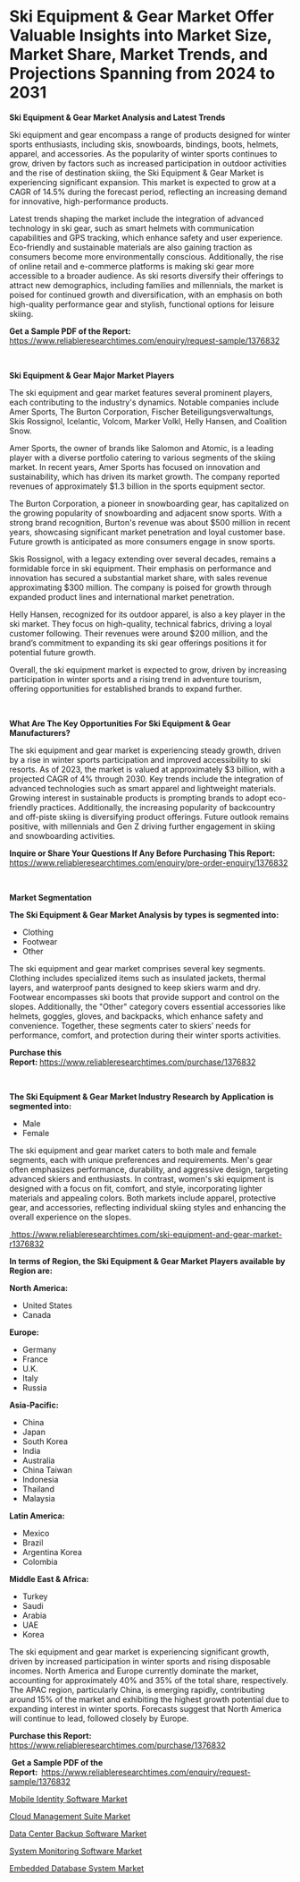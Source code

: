 <p><h1>Ski Equipment & Gear Market Offer Valuable Insights into Market Size, Market Share, Market Trends, and Projections Spanning from 2024 to 2031</h1></p><p><strong>Ski Equipment & Gear Market Analysis and Latest Trends</strong></p>
<p><p>Ski equipment and gear encompass a range of products designed for winter sports enthusiasts, including skis, snowboards, bindings, boots, helmets, apparel, and accessories. As the popularity of winter sports continues to grow, driven by factors such as increased participation in outdoor activities and the rise of destination skiing, the Ski Equipment & Gear Market is experiencing significant expansion. This market is expected to grow at a CAGR of 14.5% during the forecast period, reflecting an increasing demand for innovative, high-performance products.</p><p>Latest trends shaping the market include the integration of advanced technology in ski gear, such as smart helmets with communication capabilities and GPS tracking, which enhance safety and user experience. Eco-friendly and sustainable materials are also gaining traction as consumers become more environmentally conscious. Additionally, the rise of online retail and e-commerce platforms is making ski gear more accessible to a broader audience. As ski resorts diversify their offerings to attract new demographics, including families and millennials, the market is poised for continued growth and diversification, with an emphasis on both high-quality performance gear and stylish, functional options for leisure skiing.</p></p>
<p><strong>Get a Sample PDF of the Report:&nbsp;</strong> <a href="https://www.reliableresearchtimes.com/enquiry/request-sample/1376832?utm_campaign=1630&utm_medium=2&utm_source=Github&utm_content=ia&utm_term=23102024&utm_id=ski-equipment-gear">https://www.reliableresearchtimes.com/enquiry/request-sample/1376832</a></p>
<p>&nbsp;</p>
<p><strong>Ski Equipment & Gear Major Market Players</strong></p>
<p><p>The ski equipment and gear market features several prominent players, each contributing to the industry's dynamics. Notable companies include Amer Sports, The Burton Corporation, Fischer Beteiligungsverwaltungs, Skis Rossignol, Icelantic, Volcom, Marker Volkl, Helly Hansen, and Coalition Snow.</p><p>Amer Sports, the owner of brands like Salomon and Atomic, is a leading player with a diverse portfolio catering to various segments of the skiing market. In recent years, Amer Sports has focused on innovation and sustainability, which has driven its market growth. The company reported revenues of approximately $1.3 billion in the sports equipment sector.</p><p>The Burton Corporation, a pioneer in snowboarding gear, has capitalized on the growing popularity of snowboarding and adjacent snow sports. With a strong brand recognition, Burton's revenue was about $500 million in recent years, showcasing significant market penetration and loyal customer base. Future growth is anticipated as more consumers engage in snow sports.</p><p>Skis Rossignol, with a legacy extending over several decades, remains a formidable force in ski equipment. Their emphasis on performance and innovation has secured a substantial market share, with sales revenue approximating $300 million. The company is poised for growth through expanded product lines and international market penetration.</p><p>Helly Hansen, recognized for its outdoor apparel, is also a key player in the ski market. They focus on high-quality, technical fabrics, driving a loyal customer following. Their revenues were around $200 million, and the brand’s commitment to expanding its ski gear offerings positions it for potential future growth.</p><p>Overall, the ski equipment market is expected to grow, driven by increasing participation in winter sports and a rising trend in adventure tourism, offering opportunities for established brands to expand further.</p></p>
<p>&nbsp;</p>
<p><strong>What Are The Key Opportunities For Ski Equipment & Gear Manufacturers?</strong></p>
<p><p>The ski equipment and gear market is experiencing steady growth, driven by a rise in winter sports participation and improved accessibility to ski resorts. As of 2023, the market is valued at approximately $3 billion, with a projected CAGR of 4% through 2030. Key trends include the integration of advanced technologies such as smart apparel and lightweight materials. Growing interest in sustainable products is prompting brands to adopt eco-friendly practices. Additionally, the increasing popularity of backcountry and off-piste skiing is diversifying product offerings. Future outlook remains positive, with millennials and Gen Z driving further engagement in skiing and snowboarding activities.</p></p>
<p><strong>Inquire or Share Your Questions If Any Before Purchasing This Report:</strong> <a href="https://www.reliableresearchtimes.com/enquiry/pre-order-enquiry/1376832?utm_campaign=1630&utm_medium=2&utm_source=Github&utm_content=ia&utm_term=23102024&utm_id=ski-equipment-gear">https://www.reliableresearchtimes.com/enquiry/pre-order-enquiry/1376832</a></p>
<p>&nbsp;</p>
<p><strong>Market Segmentation</strong></p>
<p><strong>The Ski Equipment & Gear Market Analysis by types is segmented into:</strong></p>
<p><ul><li>Clothing</li><li>Footwear</li><li>Other</li></ul></p>
<p><p>The ski equipment and gear market comprises several key segments. Clothing includes specialized items such as insulated jackets, thermal layers, and waterproof pants designed to keep skiers warm and dry. Footwear encompasses ski boots that provide support and control on the slopes. Additionally, the "Other" category covers essential accessories like helmets, goggles, gloves, and backpacks, which enhance safety and convenience. Together, these segments cater to skiers’ needs for performance, comfort, and protection during their winter sports activities.</p></p>
<p><strong>Purchase this Report:&nbsp;</strong><a href="https://www.reliableresearchtimes.com/purchase/1376832?utm_campaign=1630&utm_medium=2&utm_source=Github&utm_content=ia&utm_term=23102024&utm_id=ski-equipment-gear">https://www.reliableresearchtimes.com/purchase/1376832</a></p>
<p>&nbsp;</p>
<p><strong>The Ski Equipment & Gear Market Industry Research by Application is segmented into:</strong></p>
<p><ul><li>Male</li><li>Female</li></ul></p>
<p><p>The ski equipment and gear market caters to both male and female segments, each with unique preferences and requirements. Men's gear often emphasizes performance, durability, and aggressive design, targeting advanced skiers and enthusiasts. In contrast, women's ski equipment is designed with a focus on fit, comfort, and style, incorporating lighter materials and appealing colors. Both markets include apparel, protective gear, and accessories, reflecting individual skiing styles and enhancing the overall experience on the slopes.</p></p>
<p><a href="https://www.reliableresearchtimes.com/ski-equipment-and-gear-market-r1376832?utm_campaign=1630&utm_medium=2&utm_source=Github&utm_content=ia&utm_term=23102024&utm_id=ski-equipment-gear">&nbsp;https://www.reliableresearchtimes.com/ski-equipment-and-gear-market-r1376832</a></p>
<p><strong>In terms of Region, the Ski Equipment & Gear Market Players available by Region are:</strong></p>
<p>
    <p> <strong> North America: </strong>
        <ul>
            <li>United States</li>
            <li>Canada</li>
        </ul>
        </p> 
    <p> <strong> Europe: </strong>
        <ul>
            <li>Germany</li>
            <li>France</li>
            <li>U.K.</li>
            <li>Italy</li>
            <li>Russia</li>
        </ul>
        </p> 
    <p> <strong> Asia-Pacific: </strong>
        <ul>
            <li>China</li>
            <li>Japan</li>
            <li>South Korea</li>
            <li>India</li>
            <li>Australia</li>
            <li>China Taiwan</li>
            <li>Indonesia</li>
            <li>Thailand</li>
            <li>Malaysia</li>
        </ul>
        </p> 
    <p> <strong> Latin America: </strong>
        <ul>
            <li>Mexico</li>
            <li>Brazil</li>
            <li>Argentina Korea</li>
            <li>Colombia</li>
        </ul>
        </p> 
    <p> <strong> Middle East & Africa: </strong>
        <ul>
            <li>Turkey</li>
            <li>Saudi</li>
            <li>Arabia</li>
            <li>UAE</li>
            <li>Korea</li>
        </ul>
    </p>
    </p>
<p><p>The ski equipment and gear market is experiencing significant growth, driven by increased participation in winter sports and rising disposable incomes. North America and Europe currently dominate the market, accounting for approximately 40% and 35% of the total share, respectively. The APAC region, particularly China, is emerging rapidly, contributing around 15% of the market and exhibiting the highest growth potential due to expanding interest in winter sports. Forecasts suggest that North America will continue to lead, followed closely by Europe.</p></p>
<p><strong>Purchase this Report: </strong><a href="https://www.reliableresearchtimes.com/purchase/1376832?utm_campaign=1630&utm_medium=2&utm_source=Github&utm_content=ia&utm_term=23102024&utm_id=ski-equipment-gear">https://www.reliableresearchtimes.com/purchase/1376832</a></p>
<p>&nbsp;<strong>Get a Sample PDF of the Report:&nbsp;&nbsp;</strong><a href="https://www.reliableresearchtimes.com/enquiry/request-sample/1376832?utm_campaign=1630&utm_medium=2&utm_source=Github&utm_content=ia&utm_term=23102024&utm_id=ski-equipment-gear">https://www.reliableresearchtimes.com/enquiry/request-sample/1376832</a></p>
<p><strong></strong></p>
<p><p><a href="https://www.linkedin.com/pulse/global-mobile-identity-software-47-cagr-forecast-2024--mneae?utm_campaign=1630&utm_medium=2&utm_source=Github&utm_content=ia&utm_term=23102024&utm_id=ski-equipment-gear">Mobile Identity Software Market</a></p><p><a href="https://www.linkedin.com/pulse/global-cloud-management-suite-134-cagr-forecast-2024-exvre?utm_campaign=1630&utm_medium=2&utm_source=Github&utm_content=ia&utm_term=23102024&utm_id=ski-equipment-gear">Cloud Management Suite Market</a></p><p><a href="https://www.linkedin.com/pulse/global-data-center-backup-software-nexus-sector-confluences-polhe?utm_campaign=1630&utm_medium=2&utm_source=Github&utm_content=ia&utm_term=23102024&utm_id=ski-equipment-gear">Data Center Backup Software Market</a></p><p><a href="https://www.linkedin.com/pulse/global-perspectives-system-monitoring-software-market-trends-krzme?utm_campaign=1630&utm_medium=2&utm_source=Github&utm_content=ia&utm_term=23102024&utm_id=ski-equipment-gear">System Monitoring Software Market</a></p><p><a href="https://www.linkedin.com/pulse/embedded-database-system-market-industry-trends-forecast-udvme?utm_campaign=1630&utm_medium=2&utm_source=Github&utm_content=ia&utm_term=23102024&utm_id=ski-equipment-gear">Embedded Database System Market</a></p></p>